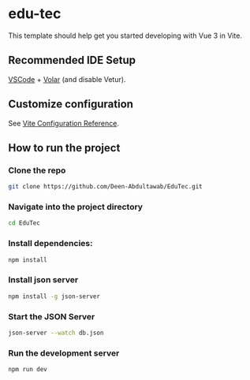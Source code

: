 # edu-tec

This template should help get you started developing with Vue 3 in Vite.

## Recommended IDE Setup

[VSCode](https://code.visualstudio.com/) + [Volar](https://marketplace.visualstudio.com/items?itemName=Vue.volar) (and disable Vetur).

## Customize configuration

See [Vite Configuration Reference](https://vitejs.dev/config/).

## How to run the project

### Clone the repo


```sh
git clone https://github.com/Deen-Abdultawab/EduTec.git
```

### Navigate into the project directory

```sh
cd EduTec
```

### Install dependencies:

```sh
npm install
```

### Install json server

```sh
npm install -g json-server
```

### Start the JSON Server

```sh
json-server --watch db.json
```

### Run the development server

```sh
npm run dev
```



